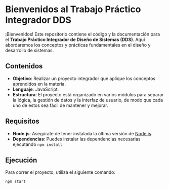 # Bienvenidos al Trabajo Práctico Integrador DDS

¡Bienvenidos! Este repositorio contiene el código y la documentación para el **Trabajo Práctico Integrador de Diseño de Sistemas (DDS)**. Aquí abordaremos los conceptos y prácticas fundamentales en el diseño y desarrollo de sistemas.

## Contenidos

- **Objetivo**: Realizar un proyecto integrador que aplique los conceptos aprendidos en la materia.
- **Lenguaje**: JavaScript.
- **Estructura**: El proyecto está organizado en varios módulos para separar la lógica, la gestión de datos y la interfaz de usuario, de modo que cada uno de estos sea fácil de mantener y mejorar.

## Requisitos

- **Node.js**: Asegúrate de tener instalada la última versión de [Node.js](https://nodejs.org/).
- **Dependencias**: Puedes instalar las dependencias necesarias ejecutando `npm install`.

## Ejecución

Para correr el proyecto, utiliza el siguiente comando:

```bash
npm start
